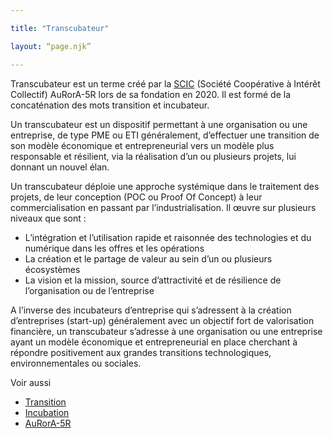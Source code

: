 ```yaml
---

title: "Transcubateur"

layout: “page.njk”

---
```


Transcubateur est un terme créé par la [SCIC](https://www.google.com/url?q=https://fr.wikipedia.org/wiki/Incubateur_(%25C5%2593uf)&sa=D&ust=1611246884776000&usg=AOvVaw3XimbU9YpDNS8474zyBt-0) (Société Coopérative à Intérêt Collectif) AuRorA-5R lors de sa fondation en 2020. Il est formé de la concaténation des mots transition et incubateur.

Un transcubateur est un dispositif permettant à une organisation ou une entreprise, de type PME ou ETI généralement, d’effectuer une transition de son modèle économique et entrepreneurial vers un modèle plus responsable et résilient, via la réalisation d’un ou plusieurs projets, lui donnant un nouvel élan.

Un transcubateur déploie une approche systémique dans le traitement des projets, de leur conception (POC ou Proof Of Concept) à leur commercialisation en passant par l’industrialisation. Il œuvre sur plusieurs niveaux que sont :


* L’intégration et l’utilisation rapide et raisonnée des technologies et du numérique dans les offres et les opérations
* La création et le partage de valeur au sein d’un ou plusieurs écosystèmes
* La vision et la mission, source d’attractivité et de résilience de l’organisation ou de l’entreprise

A l’inverse des incubateurs d’entreprise qui s’adressent à la création d’entreprises (start-up) généralement avec un objectif fort de valorisation financière, un transcubateur s’adresse à une organisation ou une entreprise ayant un modèle économique et entrepreneurial en place cherchant à répondre positivement aux grandes transitions technologiques, environnementales ou sociales.

Voir aussi


* [Transition](https://www.google.com/url?q=https://fr.wikipedia.org/wiki/Transition&sa=D&ust=1611246884778000&usg=AOvVaw3pW_DSKooPEF8gedUdWHNC)
* [Incubation](https://www.google.com/url?q=https://fr.wikipedia.org/wiki/Incubation&sa=D&ust=1611246884778000&usg=AOvVaw1RwBoWgS2xjM9IieyNOGU4) 
* [AuRorA-5R](https://www.google.com/url?q=https://aurora-5r.fr/&sa=D&ust=1611246884779000&usg=AOvVaw3MUBo2nzlv7PVroA2NJlHJ) 

 

